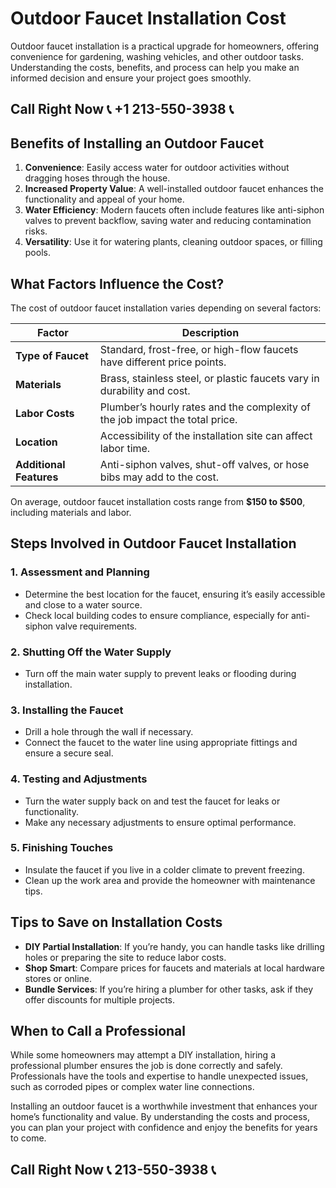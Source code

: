 # Outdoor Faucet Installation Cost

Outdoor faucet installation is a practical upgrade for homeowners, offering convenience for gardening, washing vehicles, and other outdoor tasks. Understanding the costs, benefits, and process can help you make an informed decision and ensure your project goes smoothly.

## Call Right Now 📞 +1 213-550-3938 📞

## Benefits of Installing an Outdoor Faucet

1. **Convenience**: Easily access water for outdoor activities without dragging hoses through the house.  
2. **Increased Property Value**: A well-installed outdoor faucet enhances the functionality and appeal of your home.  
3. **Water Efficiency**: Modern faucets often include features like anti-siphon valves to prevent backflow, saving water and reducing contamination risks.  
4. **Versatility**: Use it for watering plants, cleaning outdoor spaces, or filling pools.  

## What Factors Influence the Cost?

The cost of outdoor faucet installation varies depending on several factors:  

| **Factor**              | **Description**                                                                 |  
|-------------------------|---------------------------------------------------------------------------------|  
| **Type of Faucet**      | Standard, frost-free, or high-flow faucets have different price points.        |  
| **Materials**           | Brass, stainless steel, or plastic faucets vary in durability and cost.       |  
| **Labor Costs**         | Plumber’s hourly rates and the complexity of the job impact the total price. |  
| **Location**            | Accessibility of the installation site can affect labor time.                   |  
| **Additional Features** | Anti-siphon valves, shut-off valves, or hose bibs may add to the cost.           |  

On average, outdoor faucet installation costs range from **$150 to $500**, including materials and labor.  

## Steps Involved in Outdoor Faucet Installation  

### 1. **Assessment and Planning**  
- Determine the best location for the faucet, ensuring it’s easily accessible and close to a water source.  
- Check local building codes to ensure compliance, especially for anti-siphon valve requirements.  

### 2. **Shutting Off the Water Supply**  
- Turn off the main water supply to prevent leaks or flooding during installation.  

### 3. **Installing the Faucet**  
- Drill a hole through the wall if necessary.  
- Connect the faucet to the water line using appropriate fittings and ensure a secure seal.  

### 4. **Testing and Adjustments**  
- Turn the water supply back on and test the faucet for leaks or functionality.  
- Make any necessary adjustments to ensure optimal performance.  

### 5. **Finishing Touches**  
- Insulate the faucet if you live in a colder climate to prevent freezing.  
- Clean up the work area and provide the homeowner with maintenance tips.  

## Tips to Save on Installation Costs  

- **DIY Partial Installation**: If you’re handy, you can handle tasks like drilling holes or preparing the site to reduce labor costs.  
- **Shop Smart**: Compare prices for faucets and materials at local hardware stores or online.  
- **Bundle Services**: If you’re hiring a plumber for other tasks, ask if they offer discounts for multiple projects.  

## When to Call a Professional  

While some homeowners may attempt a DIY installation, hiring a professional plumber ensures the job is done correctly and safely. Professionals have the tools and expertise to handle unexpected issues, such as corroded pipes or complex water line connections.  

Installing an outdoor faucet is a worthwhile investment that enhances your home’s functionality and value. By understanding the costs and process, you can plan your project with confidence and enjoy the benefits for years to come.
## Call Right Now 📞 213-550-3938 📞